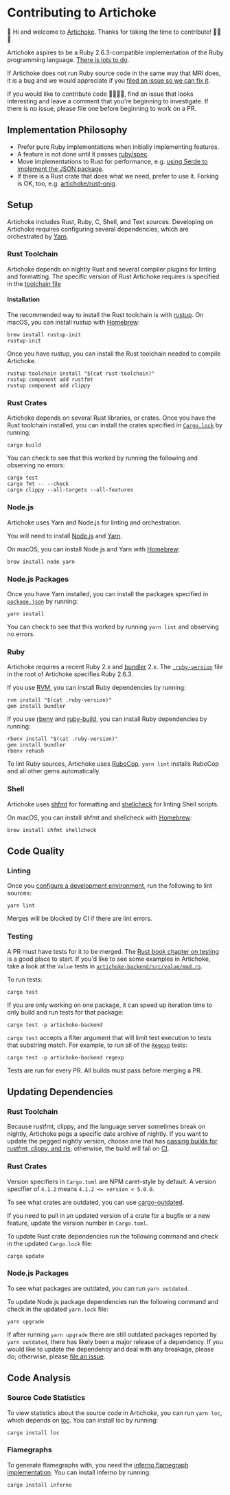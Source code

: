 # Contributing to Artichoke

👋 Hi and welcome to [Artichoke](https://github.com/artichoke). Thanks for
taking the time to contribute! 💪💎🙌

Artichoke aspires to be a Ruby 2.6.3-compatible implementation of the Ruby
programming language.
[There is lots to do](https://github.com/artichoke/artichoke/issues).

If Artichoke does not run Ruby source code in the same way that MRI does, it is
a bug and we would appreciate if you
[filed an issue so we can fix it](https://github.com/artichoke/artichoke/issues/new).

If you would like to contribute code 👩‍💻👨‍💻, find an issue that looks interesting
and leave a comment that you're beginning to investigate. If there is no issue,
please file one before beginning to work on a PR.

## Implementation Philosophy

- Prefer pure Ruby implementations when initially implementing features.
- A feature is not done until it passes [ruby/spec](/doc/ruby-spec.md).
- Move implementations to Rust for performance, e.g.
  [using Serde to implement the JSON package](https://github.com/artichoke/artichoke/issues/77).
- If there is a Rust crate that does what we need, prefer to use it. Forking is
  OK, too, e.g.
  [artichoke/rust-onig](https://github.com/artichoke/rust-onig/tree/wasm).

## Setup

Artichoke includes Rust, Ruby, C, Shell, and Text sources. Developing on
Artichoke requires configuring several dependencies, which are orchestrated by
[Yarn](https://yarnpkg.com/).

### Rust Toolchain

Artichoke depends on nightly Rust and several compiler plugins for linting and
formatting. The specific version of Rust Artichoke requires is specified in the
[toolchain file](/rust-toolchain)

#### Installation

The recommended way to install the Rust toolchain is with
[rustup](https://rustup.rs/). On macOS, you can install rustup with
[Homebrew](https://docs.brew.sh/Installation):

```shell
brew install rustup-init
rustup-init
```

Once you have rustup, you can install the Rust toolchain needed to compile
Artichoke.

```shell
rustup toolchain install "$(cat rust-toolchain)"
rustup component add rustfmt
rustup component add clippy
```

### Rust Crates

Artichoke depends on several Rust libraries, or crates. Once you have the Rust
toolchain installed, you can install the crates specified in
[`Cargo.lock`](/Cargo.lock) by running:

```shell
cargo build
```

You can check to see that this worked by running the following and observing no
errors:

```shell
cargo test
cargo fmt -- --check
cargo clippy --all-targets --all-features
```

### Node.js

Artichoke uses Yarn and Node.js for linting and orchestration.

You will need to install
[Node.js](https://nodejs.org/en/download/package-manager/) and
[Yarn](https://yarnpkg.com/en/docs/install).

On macOS, you can install Node.js and Yarn with
[Homebrew](https://docs.brew.sh/Installation):

```shell
brew install node yarn
```

### Node.js Packages

Once you have Yarn installed, you can install the packages specified in
[`package.json`](/package.json) by running:

```shell
yarn install
```

You can check to see that this worked by running `yarn lint` and observing no
errors.

### Ruby

Artichoke requires a recent Ruby 2.x and [bundler](https://bundler.io/) 2.x. The
[`.ruby-version`](/.ruby-version) file in the root of Artichoke specifies Ruby
2.6.3.

If you use [RVM](https://rvm.io/), you can install Ruby dependencies by running:

```shell
rvm install "$(cat .ruby-version)"
gem install bundler
```

If you use [rbenv](https://github.com/rbenv/rbenv) and
[ruby-build](https://github.com/rbenv/ruby-build), you can install Ruby
dependencies by running:

```shell
rbenv install "$(cat .ruby-version)"
gem install bundler
rbenv rehash
```

To lint Ruby sources, Artichoke uses
[RuboCop](https://github.com/rubocop-hq/rubocop). `yarn lint` installs RuboCop
and all other gems automatically.

### Shell

Artichoke uses [shfmt](https://github.com/mvdan/sh) for formatting and
[shellcheck](https://github.com/koalaman/shellcheck) for linting Shell scripts.

On macOS, you can install shfmt and shellcheck with
[Homebrew](https://docs.brew.sh/Installation):

```shell
brew install shfmt shellcheck
```

## Code Quality

### Linting

Once you [configure a development environment](#setup), run the following to
lint sources:

```shell
yarn lint
```

Merges will be blocked by CI if there are lint errors.

### Testing

A PR must have tests for it to be merged. The
[Rust book chapter on testing](https://doc.rust-lang.org/book/ch11-00-testing.html)
is a good place to start. If you'd like to see some examples in Artichoke, take
a look at the `Value` tests in
[`artichoke-backend/src/value/mod.rs`](/artichoke-backend/src/value/mod.rs).

To run tests:

```shell
cargo test
```

If you are only working on one package, it can speed up iteration time to only
build and run tests for that package:

```shell
cargo test -p artichoke-backend
```

`cargo test` accepts a filter argument that will limit test execution to tests
that substring match. For example, to run all of the
[`Regexp`](/artichoke-backend/src/extn/core/regexp.rs) tests:

```shell
cargo test -p artichoke-backend regexp
```

Tests are run for every PR. All builds must pass before merging a PR.

## Updating Dependencies

### Rust Toolchain

Because rustfmt, clippy, and the language server sometimes break on nightly,
Artichoke pegs a specific date archive of nightly. If you want to update the
pegged nightly version, choose one that has
[passing builds for rustfmt, clippy, and rls](https://rust-lang-nursery.github.io/rust-toolstate/);
otherwise, the build will fail on [CI](/.circleci/config.yml).

### Rust Crates

Version specifiers in `Cargo.toml` are NPM caret-style by default. A version
specifier of `4.1.2` means `4.1.2 <= version < 5.0.0`.

To see what crates are outdated, you can use
[cargo-outdated](https://github.com/kbknapp/cargo-outdated).

If you need to pull in an updated version of a crate for a bugfix or a new
feature, update the version number in `Cargo.toml`.

To update Rust crate dependencies run the following command and check in the
updated `Cargo.lock` file:

```shell
cargo update
```

### Node.js Packages

To see what packages are outdated, you can run `yarn outdated`.

To update Node.js package dependencies run the following command and check in
the updated `yarn.lock` file:

```shell
yarn upgrade
```

If after running `yarn upgrade` there are still outdated packages reported by
`yarn outdated`, there has likely been a major release of a dependency. If you
would like to update the dependency and deal with any breakage, please do;
otherwise, please
[file an issue](https://github.com/artichoke/artichoke/issues/new).

## Code Analysis

### Source Code Statistics

To view statistics about the source code in Artichoke, you can run `yarn loc`,
which depends on [loc](https://github.com/cgag/loc). You can install loc by
running:

```shell
cargo install loc
```

### Flamegraphs

To generate flamegraphs with, you need the
[inferno flamegraph implementation](https://github.com/jonhoo/inferno). You can
install inferno by running:

```shell
cargo install inferno
```
